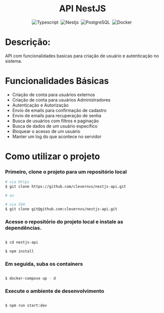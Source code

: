 <div align="center">  

<h1> API NestJS </h1>

![Typescript](https://img.shields.io/badge/-Typescript-1e272e?style=for-the-badge&logo=Typescript)&nbsp;
![Nestjs](https://img.shields.io/badge/-Nestjs-1e272e?style=for-the-badge&logo=Nestjs)&nbsp;
![PostgreSQL](https://img.shields.io/badge/-PostgreSQL-1e272e?style=for-the-badge&logo=PostgreSQL)&nbsp;
![Docker](https://img.shields.io/badge/-Docker-1e272e?style=for-the-badge&logo=Docker)&nbsp;
</div>

<h1> Descrição: </h1>
<p>
API com funcionalidades basicas para criação de usuário e autenticação no sistema.
</p>

<h1> Funcionalidades Básicas </h1>

- Criação de conta para usuários externos
- Criação de conta para usuários Administradores
- Autenticação e Autorização
- Envio de emails para confirmação de cadastro
- Envio de emails para recuperação de senha
- Busca de usuários com filtros e paginação
- Busca de dados de um usuário específico
- Bloquear o acesso de um usuário
- Manter um log do que acontece no servidor

<h1> Como utilizar o projeto </h1>

<h3> Primeiro, clone o projeto para um repositório local </h3>

```bash
# via Https
$ git clone https://github.com/clevernvs/nestjs-api.git

# ou 

# via SSH
$ git clone git@github.com:clevernvs/nestjs-api.git

```

<h3>Acesse o repositório do projeto local e instale as dependências.</h3>

```bash

$ cd nestjs-api

$ npm install

```
<h3>Em seguida, suba os containers</h3>

```bash

$ docker-compose up - d

```

<h3>Execute o ambiente de desenvolvimento</h3>

```bash

$ npm run start:dev

```
